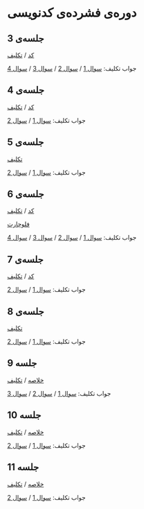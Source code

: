 # دوره‌ی فشرده‌ی کدنویسی

## جلسه‌ی 3

[کد](session%203/session3.js) / [تکلیف](session%203/session3_homework.md)

جواب تکلیف: [سوال 1](session%203/homework_1.js) / [سوال 2](session%203/homework_2.js) / [سوال 3](session%203/homework_3.js) / [سوال 4](session%203/homework_4.js)

## جلسه‌ی 4

[کد](session%204/session4.js) / [تکلیف](session%204/session4_homework.md)

جواب تکلیف: [سوال 1](session%204/homework_1.js) / [سوال 2](session%204/homework_2.js)

## جلسه‌ی 5

[تکلیف](session%205/session5_homework.md)

جواب تکلیف: [سوال 1](session%205/homework_1.js) / [سوال 2](session%205/homework_2.js)

## جلسه‌ی 6

[کد](session%206/session6.js) / [تکلیف](session%206/session6_homework.md)

[فلوچارت](session%206/flowchart.md)

جواب تکلیف: [سوال 1](session%206/homework_1.js) / [سوال 2](session%206/homework_2.md) / [سوال 3](session%206/homework_3.js) / [سوال 4](session%206/homework_4.js)

## جلسه‌ی 7

[کد](session%207/session7.js) / [تکلیف](session%207/session7_homework.md)

جواب تکلیف: [سوال 1](session%207/homework_1.js) / [سوال 2](session%207/homework_2.js)

## جلسه‌ی 8

[تکلیف](session%208/session8_homework.md)

جواب تکلیف: [سوال 1](session%208/homework_1.js) / [سوال 2](session%208/homework_2.js)

## جلسه 9

[خلاصه](session%209/summary.md) / [تکلیف](session%209/session9_homework.md)

جواب تکلیف: [سوال 1](session%209/homework_1.js) / [سوال 2](session%209/homework_2.js) / [سوال 3](session%209/homework_3.js)

## جلسه 10

[خلاصه](session%2010/summary.md) / [تکلیف](session%2010/session10_homework.md)

جواب تکلیف: [سوال 1](session%2010/homework_1.js) / [سوال 2](session%2010/homework_2.js)

## جلسه 11

[خلاصه](session%2011/summary.md) / [تکلیف](session%2011/session11_homework.md)

جواب تکلیف: [سوال 1](session%2011/homework_1.js) / [سوال 2](session%2011/homework_2.js)